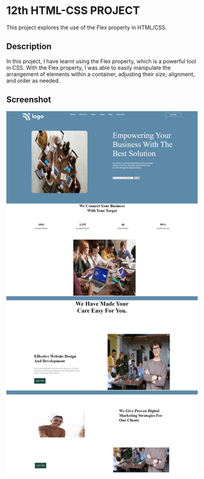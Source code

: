 # 12th HTML-CSS PROJECT

This project explores the use of the Flex property in HTML/CSS.

## Description

In this project, I have learnt using the Flex property, which is a powerful tool in CSS. With the Flex property, I was able to easily manipulate the arrangement of elements within a container, adjusting their size, alignment, and order as needed.

## Screenshot

![image](screencapture.png)